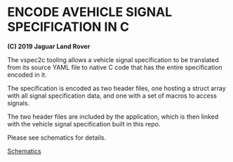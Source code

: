 # ENCODE  AVEHICLE SIGNAL SPECIFICATION IN C

**(C) 2019 Jaguar Land Rover**

The vspec2c tooling allows a vehicle signal specification to be
translated from its source YAML file to native C code that
has the entire specification encoded in it.

The specification is encoded as two header files, one hosting a struct
array with all signal specification data, and one with a set of macros
to access signals.

The two header files are included by the application, which is then
linked with the vehicle signal specification built in this repo.

Please see schematics for details.

[Schematics](schematics.png)
